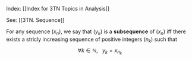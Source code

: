 Index: [[Index for 3TN Topics in Analysis]]

See: [[3TN. Sequence]]

For any sequence $(x_n)$, we say that $(y_k)$ is a **subsequence** of $(x_n)$ iff there exists a stricly increasing sequence of positive integers $(n_k)$ such that $$\forall k\in\mathbb{N},~~~y_k=x_{n_k}$$